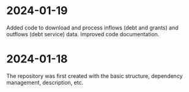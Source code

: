# 2024-01-19
Added code to download and process inflows (debt and grants) and outflows (debt service) data.
Improved code documentation.

# 2024-01-18
The repository was first created with the basic structure,
dependency management, description, etc.